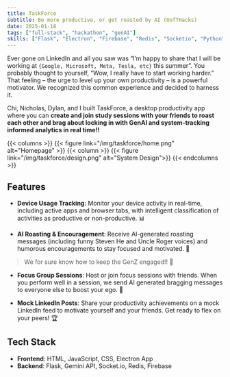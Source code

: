 ```yaml
---
title: TaskForce
subtitle: Be more productive, or get roasted by AI (UofTHacks)
date: 2025-01-18
tags: ["full-stack", "hackathon", "genAI"]
skills: ["Flask", "Electron", "Firebase", "Redis", "Socketio", "Python"]
---
```


Ever gone on LinkedIn and all you saw was “I’m happy to share that I will be working at `{Google, Microsoft, Meta, Tesla, etc}` this summer”. You probably thought to yourself, “Wow, I really have to start working harder.” That feeling – the urge to level up your own productivity – is a powerful motivator. We recognized this common experience and decided to harness it.

Chi, Nicholas, Dylan, and I built TaskForce, a desktop productivity app where you can **create and join study sessions with your friends to roast each other and brag about locking in with GenAI and system-tracking informed analytics in real time!!**

{{< columns >}}
{{< figure link="/img/taskforce/home.png" alt="Homepage" >}}
{{< column >}}
{{< figure link="/img/taskforce/design.png" alt="System Design">}}
{{< endcolumns >}}

<!--more-->

## Features

- **Device Usage Tracking**: Monitor your device activity in real-time, including active apps and browser tabs, with intelligent classification of activities as productive or non-productive. 📊

- **AI Roasting & Encouragement**: Receive AI-generated roasting messages (including funny Steven He and Uncle Roger voices) and humorous encouragements to stay focused and motivated. 🤖

> We for sure know how to keep the GenZ engaged!! 🤣

- **Focus Group Sessions**: Host or join focus sessions with friends. When you perform well in a session, we send AI generated bragging messages to everyone else to boost your ego. 🚀

- **Mock LinkedIn Posts**: Share your productivity achievements on a mock LinkedIn feed to motivate yourself and your friends. Get ready to flex on your peers! 🏆

## Tech Stack

- **Frontend**: HTML, JavaScript, CSS, Electron App
- **Backend**: Flask, Gemini API, Socket.io, Redis, Firebase
